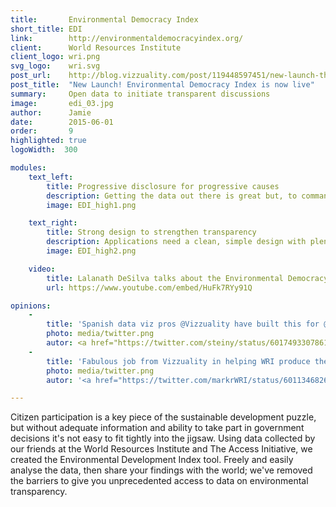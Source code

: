 ```yaml
---
title:       Environmental Democracy Index
short_title: EDI
link:        http://environmentaldemocracyindex.org/
client:      World Resources Institute
client_logo: wri.png
svg_logo:    wri.svg
post_url:    http://blog.vizzuality.com/post/119448597451/new-launch-the-environmental-democracy-index-is
post_title:  "New Launch! Environmental Democracy Index is now live"
summary:     Open data to initiate transparent discussions
image:       edi_03.jpg
author:      Jamie
date:        2015-06-01
order:       9
highlighted: true
logoWidth:  300

modules:
    text_left:
        title: Progressive disclosure for progressive causes
        description: Getting the data out there is great but, to command the attention this important issue deserves, you need a fast, interactive and captivating application. The EDI contains a lot of data. We created an intelligent architecture that places the most important information up top, then reveals greater detail when you find a topic you want to analyse more deeply.
        image: EDI_high1.png

    text_right:
        title: Strong design to strengthen transparency
        description: Applications need a clean, simple design with plenty of interactivity and visual rewards to attract and engage viewers. By removing all the technological, design and data access barriers, the EDI website makes the data truly transparent.
        image: EDI_high2.png

    video:
        title: Lalanath DeSilva talks about the Environmental Democracy Index
        url: https://www.youtube.com/embed/HuFk7RYy91Q

opinions:
    -
        title: 'Spanish data viz pros @Vizzuality have built this for @WorldResources <a href="http://t.co/G0jcg48rhF">http://t.co/G0jcg48rhF</a> All league tables are heading this way I think'
        photo: media/twitter.png
        autor: <a href="https://twitter.com/steiny/status/601749330786177025">  Tom Steinburg </a>
    -
        title: 'Fabulous job from Vizzuality in helping WRI produce the <a href="http://www.environmentaldemocracyindex.org">Environmental Democracy Index</a> @Vizzuality @WRIgovernance'
        photo: media/twitter.png
        autor: '<a href="https://twitter.com/markrWRI/status/601134682693115905"> Mark Robinson, WRI</a>'

---
```


Citizen participation is a key piece of the sustainable development puzzle, but without adequate information and ability to take part in government decisions it's not easy to fit tightly into the jigsaw. Using data collected by our friends at the World Resources Institute and The Access Initiative, we created the Environmental Development Index tool. Freely and easily analyse the data, then share your findings with the world; we've removed the barriers to give you unprecedented access to data on environmental transparency. 
